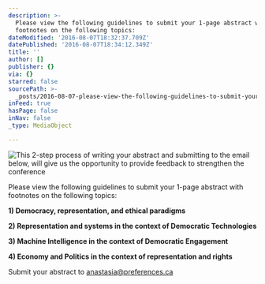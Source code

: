 ```yaml
---
description: >-
  Please view the following guidelines to submit your 1-page abstract with
  footnotes on the following topics:
dateModified: '2016-08-07T18:32:37.709Z'
datePublished: '2016-08-07T18:34:12.349Z'
title: ''
author: []
publisher: {}
via: {}
starred: false
sourcePath: >-
  _posts/2016-08-07-please-view-the-following-guidelines-to-submit-your-1-page-a.md
inFeed: true
hasPage: false
inNav: false
_type: MediaObject

---
```

![This 2-step process of writing your abstract and submitting to the email below, will give us the opportunity to provide feedback to strengthen the conference](https://the-grid-user-content.s3-us-west-2.amazonaws.com/239f2a7c-f28e-4e0f-bc00-4ac9d9367a7e.gif)

Please view the following guidelines to submit your 1-page abstract with footnotes on the following topics:

**1) Democracy, representation, and ethical paradigms**

**2) Representation and systems in the context of Democratic Technologies**

**3) Machine Intelligence in the context of Democratic Engagement**

**4) Economy and Politics in the context of representation and rights**

Submit your abstract to anastasia@preferences.ca
